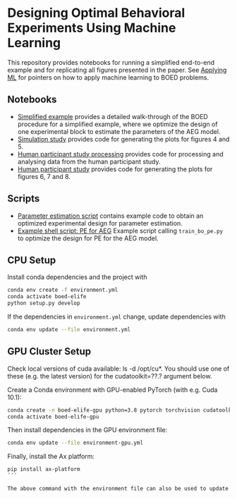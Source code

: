 # Designing Optimal Behavioral Experiments Using Machine Learning

This repository provides notebooks for running a simplified end-to-end example and for replicating all figures presented in the paper. 
See [Applying ML](practical_ml.md) for pointers on how to apply machine learning to BOED problems.

## Notebooks
* [Simplified example](notebooks/Tutorial_BOED_Example.ipynb) provides a detailed walk-through of the BOED procedure for a simplified example, where we optimize the design of one experimental block to estimate the parameters of the AEG model. 
* [Simulation study](notebooks/Tutorial_SimulationStudy.ipynb) provides code for generating the plots for figures 4 and 5.
* [Human participant study processing](notebooks/Tutorial_DataProcessing.ipynb) provides code for processing and analysing data from the human participant study.
* [Human participant study](notebooks/Tutorial_HumanParticipantExperiments.ipynb) provides code for generating the plots for figures 6, 7 and 8. 

## Scripts
* [Parameter estimation script](scripts/train_bo_pe.py) contains example code to obtain an optimized experimental design for parameter estimation. 
* [Example shell script: PE for AEG](scripts/example_job_script_pe_aeg.sh) Example script calling `train_bo_pe.py` to optimize the design for PE for the AEG model. 

## CPU Setup

Install conda dependencies and the project with

```bash
conda env create -f environment.yml
conda activate boed-elife
python setup.py develop
```

If the dependencies in `environment.yml` change, update dependencies with

```bash
conda env update --file environment.yml
```

## GPU Cluster Setup

Check local versions of cuda available: ls -d /opt/cu*. You should use one of these (e.g. the latest version) for the cudatoolkit=??.? argument below.

Create a Conda environment with GPU-enabled PyTorch (with e.g. Cuda 10.1): 

```bash
conda create -n boed-elife-gpu python=3.8 pytorch torchvision cudatoolkit=10.1 -c pytorch
conda activate boed-elife-gpu
```

Then install dependencies in the GPU environment file:

```bash
conda env update --file environment-gpu.yml
```

Finally, install the Ax platform:

```bash
pip install ax-platform
´´´

The above command with the environment file can also be used to update the Conda environment when dependencies in the environment file change.
